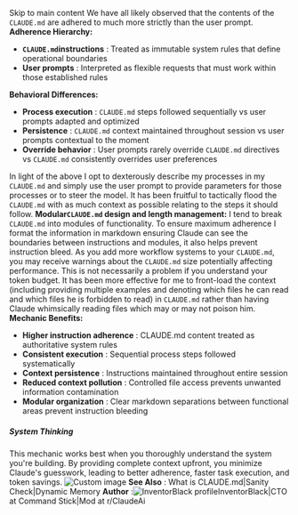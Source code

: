 Skip to main content
We have all likely observed that the contents of the `CLAUDE.md` are adhered to much more strictly than the user prompt.
**Adherence Hierarchy:**
  * **`CLAUDE.md`instructions** : Treated as immutable system rules that define operational boundaries
  * **User prompts** : Interpreted as flexible requests that must work within those established rules


**Behavioral Differences:**
  * **Process execution** : `CLAUDE.md` steps followed sequentially vs user prompts adapted and optimized
  * **Persistence** : `CLAUDE.md` context maintained throughout session vs user prompts contextual to the moment
  * **Override behavior** : User prompts rarely override `CLAUDE.md` directives vs `CLAUDE.md` consistently overrides user preferences


In light of the above I opt to dexterously describe my processes in my `CLAUDE.md` and simply use the user prompt to provide parameters for those processes or to steer the model. It has been fruitful to tactically flood the `CLAUDE.md` with as much context as possible relating to the steps it should follow.
**Modular`CLAUDE.md` design and length management:**
I tend to break `CLAUDE.md` into modules of functionality. To ensure maximum adherence I format the information in markdown ensuring Claude can see the boundaries between instructions and modules, it also helps prevent instruction bleed.
As you add more workflow systems to your `CLAUDE.md`, you may receive warnings about the `CLAUDE.md` size potentially affecting performance. This is not necessarily a problem if you understand your token budget. It has been more effective for me to front-load the context (including providing multiple examples and denoting which files he can read and which files he is forbidden to read) in `CLAUDE.md` rather than having Claude whimsically reading files which may or may not poison him.
**Mechanic Benefits:**
  * **Higher instruction adherence** : CLAUDE.md content treated as authoritative system rules
  * **Consistent execution** : Sequential process steps followed systematically
  * **Context persistence** : Instructions maintained throughout entire session
  * **Reduced context pollution** : Controlled file access prevents unwanted information contamination
  * **Modular organization** : Clear markdown separations between functional areas prevent instruction bleeding


##### System Thinking
This mechanic works best when you thoroughly understand the system you're building. By providing complete context upfront, you minimize Claude's guesswork, leading to better adherence, faster task execution, and token savings.
![Custom image](https://www.claudelog.com/img/discovery/036_cl.png)
**See Also** : What is CLAUDE.md|Sanity Check|Dynamic Memory
**Author** :![InventorBlack profile](https://www.claudelog.com/img/claudes-greatest-soldier.png)InventorBlack|CTO at Command Stick|Mod at r/ClaudeAi
